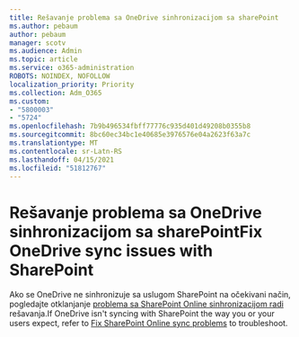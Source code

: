 ```yaml
---
title: Rešavanje problema sa OneDrive sinhronizacijom sa sharePoint
ms.author: pebaum
author: pebaum
manager: scotv
ms.audience: Admin
ms.topic: article
ms.service: o365-administration
ROBOTS: NOINDEX, NOFOLLOW
localization_priority: Priority
ms.collection: Adm_O365
ms.custom:
- "5800003"
- "5724"
ms.openlocfilehash: 7b9b496534fbff77776c935d401d49208b0355b8
ms.sourcegitcommit: 8bc60ec34bc1e40685e3976576e04a2623f63a7c
ms.translationtype: MT
ms.contentlocale: sr-Latn-RS
ms.lasthandoff: 04/15/2021
ms.locfileid: "51812767"
---
```

# <a name="fix-onedrive-sync-issues-with-sharepoint"></a><span data-ttu-id="73a16-102">Rešavanje problema sa OneDrive sinhronizacijom sa sharePoint</span><span class="sxs-lookup"><span data-stu-id="73a16-102">Fix OneDrive sync issues with SharePoint</span></span>

<span data-ttu-id="73a16-103">Ako se OneDrive ne sinhronizuje sa uslugom SharePoint na očekivani način, pogledajte otklanjanje [problema sa SharePoint Online sinhronizacijom radi](https://support.office.com/article/fix-sharepoint-online-sync-problems-aaa2d172-8d45-4e94-9c04-5364d04ca2f4?ui=en-US&rs=en-US&ad=US) rešavanja.</span><span class="sxs-lookup"><span data-stu-id="73a16-103">If OneDrive isn't syncing with SharePoint the way you or your users expect, refer to [Fix SharePoint Online sync problems](https://support.office.com/article/fix-sharepoint-online-sync-problems-aaa2d172-8d45-4e94-9c04-5364d04ca2f4?ui=en-US&rs=en-US&ad=US) to troubleshoot.</span></span>
